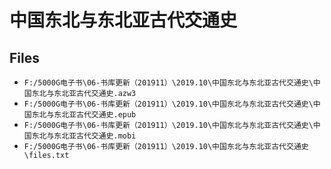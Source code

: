 # 中国东北与东北亚古代交通史

## Files

- `F:/5000G电子书\06-书库更新（201911）\2019.10\中国东北与东北亚古代交通史\中国东北与东北亚古代交通史.azw3`
- `F:/5000G电子书\06-书库更新（201911）\2019.10\中国东北与东北亚古代交通史\中国东北与东北亚古代交通史.epub`
- `F:/5000G电子书\06-书库更新（201911）\2019.10\中国东北与东北亚古代交通史\中国东北与东北亚古代交通史.mobi`
- `F:/5000G电子书\06-书库更新（201911）\2019.10\中国东北与东北亚古代交通史\files.txt`
